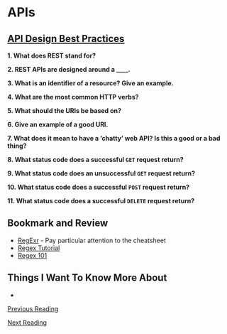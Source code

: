 # APIs

## [API Design Best Practices](https://docs.microsoft.com/en-us/azure/architecture/best-practices/api-design)

**1. What does REST stand for?**


**2. REST APIs are designed around a ____.**


**3. What is an identifier of a resource? Give an example.**


**4. What are the most common HTTP verbs?**


**5. What should the URIs be based on?**


**6. Give an example of a good URI.**


**7. What does it mean to have a ‘chatty’ web API? Is this a good or a bad thing?**


**8. What status code does a successful `GET` request return?**


**9. What status code does an unsuccessful `GET` request return?**


**10. What status code does a successful `POST` request return?**


**11. What status code does a successful `DELETE` request return?**


## Bookmark and Review

- [RegExr](https://regexr.com/) - Pay particular attention to the cheatsheet
- [Regex Tutorial](https://medium.com/factory-mind/regex-tutorial-a-simple-cheatsheet-by-examples-649dc1c3f285)
- [Regex 101](https://regex101.com/)

## Things I Want To Know More About

- 

[Previous Reading](./class-07.md)

[Next Reading](./class-09.md)
